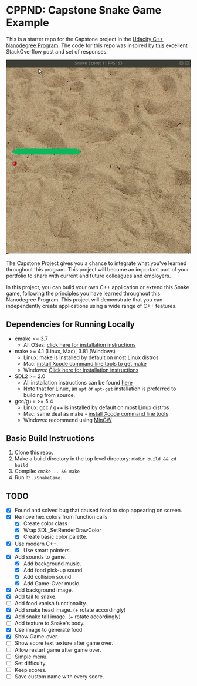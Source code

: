 # CPPND: Capstone Snake Game Example
This is a starter repo for the Capstone project in the [Udacity C++ Nanodegree Program](https://www.udacity.com/course/c-plus-plus-nanodegree--nd213). The code for this repo was inspired by [this](https://codereview.stackexchange.com/questions/212296/snake-game-in-c-with-sdl) excellent StackOverflow post and set of responses.

<img src="snake_game.gif"/>

The Capstone Project gives you a chance to integrate what you've learned throughout this program. This project will become an important part of your portfolio to share with current and future colleagues and employers.

In this project, you can build your own C++ application or extend this Snake game, following the principles you have learned throughout this Nanodegree Program. This project will demonstrate that you can independently create applications using a wide range of C++ features.

## Dependencies for Running Locally
* cmake >= 3.7
  * All OSes: [click here for installation instructions](https://cmake.org/install/)
* make >= 4.1 (Linux, Mac), 3.81 (Windows)
  * Linux: make is installed by default on most Linux distros
  * Mac: [install Xcode command line tools to get make](https://developer.apple.com/xcode/features/)
  * Windows: [Click here for installation instructions](http://gnuwin32.sourceforge.net/packages/make.htm)
* SDL2 >= 2.0
  * All installation instructions can be found [here](https://wiki.libsdl.org/Installation)
  * Note that for Linux, an `apt` or `apt-get` installation is preferred to building from source.
* gcc/g++ >= 5.4
  * Linux: gcc / g++ is installed by default on most Linux distros
  * Mac: same deal as make - [install Xcode command line tools](https://developer.apple.com/xcode/features/)
  * Windows: recommend using [MinGW](http://www.mingw.org/)

## Basic Build Instructions

1. Clone this repo.
2. Make a build directory in the top level directory: `mkdir build && cd build`
3. Compile: `cmake .. && make`
4. Run it: `./SnakeGame`.

## TODO

- [x] Found and solved bug that caused food to stop appearing on screen.
- [x] Remove hex colors from function calls
  - [x] Create color class
  - [x] Wrap SDL_SetRenderDrawColor
  - [x] Create basic color palette.
- [x] Use modern C++.
  - [x] Use smart pointers.
- [x] Add sounds to game.
  - [x] Add background music.
  - [x] Add food pick-up sound.
  - [x] Add collision sound.
  - [x] Add Game-Over music.
- [x] Add background image.
- [x] Add tail to snake.
- [ ] Add food vanish functionality.
- [x] Add snake head image. (+ rotate accordingly)
- [x] Add snake tail image. (+ rotate accordingly)
- [ ] Add texture to Snake's body.
- [x] Use image to generate food
- [x] Show Game-over.
- [ ] Show score text texture after game over.
- [ ] Allow restart game after game over.
- [ ] Simple menu.
- [ ] Set difficulty.
- [ ] Keep scores.
- [ ] Save custom name with every score.
